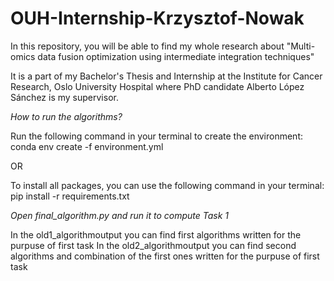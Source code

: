 # OUH-Internship-Krzysztof-Nowak

In this repository, you will be able to find my whole research about "Multi-omics data fusion optimization using intermediate integration techniques"

It is a part of my Bachelor's Thesis and Internship at the Institute for Cancer Research, Oslo University Hospital where PhD candidate Alberto López Sánchez is my supervisor.


*How to run the algorithms?*

Run the following command in your terminal to create the environment:
conda env create -f environment.yml

OR

To install all packages, you can use the following command in your terminal:
pip install -r requirements.txt

*Open final_algorithm.py and run it to compute Task 1*

In the old1_algorithmoutput you can find first algorithms written for the purpuse of first task
In the old2_algorithmoutput you can find second algorithms and combination of the first ones written for the purpuse of first task